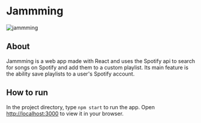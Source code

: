 # Jammming

![jammming](https://github.com/BMTimbrell/jammming/assets/97784102/b135dfa4-d1e1-42b6-812f-31fe4f37d492)


## About

Jammming is a web app made with React and uses the Spotify api to search for songs on Spotify
and add them to a custom playlist. Its main feature is the ability save playlists to a user's Spotify account.

## How to run

In the project directory, type `npm start` to run the app. Open [http://localhost:3000](http://localhost:3000) to view it in your browser.



